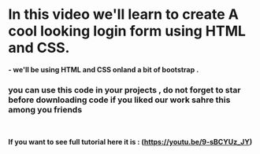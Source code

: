 # In this video we'll learn to create A cool looking login form using HTML and CSS.

<strong> - we'll be using HTML and CSS onland a bit of bootstrap . </strong>


### you can use this code in your projects  , do not forget to star before downloading code  if you liked our work sahre this among you friends

<br>

<strong> If you want to see full tutorial here it is : (https://youtu.be/9-sBCYUz_JY)

